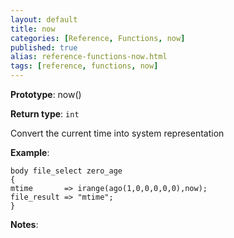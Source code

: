 ```yaml
---
layout: default
title: now
categories: [Reference, Functions, now]
published: true
alias: reference-functions-now.html
tags: [reference, functions, now]
---
```


**Prototype**: now() 

**Return type**: `int`

  

Convert the current time into system representation

**Example**:

```cf3
body file_select zero_age
{
mtime       => irange(ago(1,0,0,0,0,0),now);
file_result => "mtime";
}
```

**Notes**:  
   
